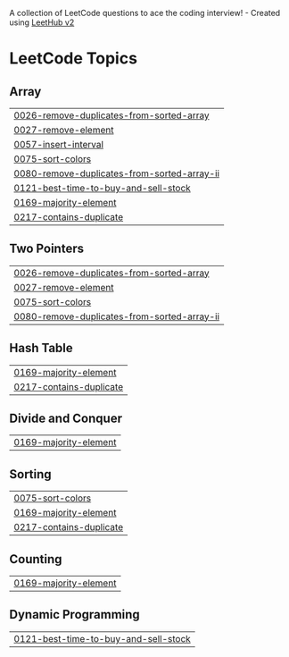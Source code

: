 A collection of LeetCode questions to ace the coding interview! - Created using [LeetHub v2](https://github.com/arunbhardwaj/LeetHub-2.0)
<!---LeetCode Topics Start-->
# LeetCode Topics
## Array
|  |
| ------- |
| [0026-remove-duplicates-from-sorted-array](https://github.com/TosaOdiase/LeetCode-GRIND-2025/tree/master/0026-remove-duplicates-from-sorted-array) |
| [0027-remove-element](https://github.com/TosaOdiase/LeetCode-GRIND-2025/tree/master/0027-remove-element) |
| [0057-insert-interval](https://github.com/TosaOdiase/LeetCode-GRIND-2025/tree/master/0057-insert-interval) |
| [0075-sort-colors](https://github.com/TosaOdiase/LeetCode-GRIND-2025/tree/master/0075-sort-colors) |
| [0080-remove-duplicates-from-sorted-array-ii](https://github.com/TosaOdiase/LeetCode-GRIND-2025/tree/master/0080-remove-duplicates-from-sorted-array-ii) |
| [0121-best-time-to-buy-and-sell-stock](https://github.com/TosaOdiase/LeetCode-GRIND-2025/tree/master/0121-best-time-to-buy-and-sell-stock) |
| [0169-majority-element](https://github.com/TosaOdiase/LeetCode-GRIND-2025/tree/master/0169-majority-element) |
| [0217-contains-duplicate](https://github.com/TosaOdiase/LeetCode-GRIND-2025/tree/master/0217-contains-duplicate) |
## Two Pointers
|  |
| ------- |
| [0026-remove-duplicates-from-sorted-array](https://github.com/TosaOdiase/LeetCode-GRIND-2025/tree/master/0026-remove-duplicates-from-sorted-array) |
| [0027-remove-element](https://github.com/TosaOdiase/LeetCode-GRIND-2025/tree/master/0027-remove-element) |
| [0075-sort-colors](https://github.com/TosaOdiase/LeetCode-GRIND-2025/tree/master/0075-sort-colors) |
| [0080-remove-duplicates-from-sorted-array-ii](https://github.com/TosaOdiase/LeetCode-GRIND-2025/tree/master/0080-remove-duplicates-from-sorted-array-ii) |
## Hash Table
|  |
| ------- |
| [0169-majority-element](https://github.com/TosaOdiase/LeetCode-GRIND-2025/tree/master/0169-majority-element) |
| [0217-contains-duplicate](https://github.com/TosaOdiase/LeetCode-GRIND-2025/tree/master/0217-contains-duplicate) |
## Divide and Conquer
|  |
| ------- |
| [0169-majority-element](https://github.com/TosaOdiase/LeetCode-GRIND-2025/tree/master/0169-majority-element) |
## Sorting
|  |
| ------- |
| [0075-sort-colors](https://github.com/TosaOdiase/LeetCode-GRIND-2025/tree/master/0075-sort-colors) |
| [0169-majority-element](https://github.com/TosaOdiase/LeetCode-GRIND-2025/tree/master/0169-majority-element) |
| [0217-contains-duplicate](https://github.com/TosaOdiase/LeetCode-GRIND-2025/tree/master/0217-contains-duplicate) |
## Counting
|  |
| ------- |
| [0169-majority-element](https://github.com/TosaOdiase/LeetCode-GRIND-2025/tree/master/0169-majority-element) |
## Dynamic Programming
|  |
| ------- |
| [0121-best-time-to-buy-and-sell-stock](https://github.com/TosaOdiase/LeetCode-GRIND-2025/tree/master/0121-best-time-to-buy-and-sell-stock) |
<!---LeetCode Topics End-->